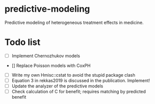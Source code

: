 # predictive-modeling
Predictive modeling of heterogeneous treatment effects in medicine.

# Todo list

- [ ] Implement Chernozhukov models
- [] Replace Poisson models with CoxPH
- [ ] Write my own Hmisc::cstat to avoid the stupid package clash
- [ ] Equation 3 in rekkas2019 is discussed in the publication. Implement!
- [ ] Update the analyzer of the predictive models 
- [ ] Check calculation of C for benefit; requires matching by predicted benefit
